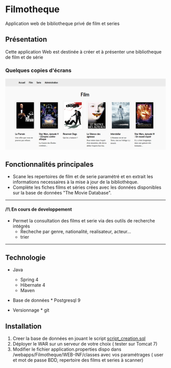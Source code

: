 # Filmotheque
Application web de bibliotheque privé de film et series

## Présentation
Cette application Web est destinée à créer et à présenter une bibliotheque de film et de série

### Quelques copies d'écrans

![Capture liste film](Capture1.png "Liste des films")


## Fonctionnalités principales
* Scane les repertoires de film et de serie paramétré et en extrait les informations necessaires à la mise à jour de la bibliothèque.
* Complète les fiches films et séries crées avec les données disponibles sur la base de données "The Movie Database".

---
#### /!\ En cours de developpement
* Permet la consultation des films et serie via des outils de recherche intégrés
    * Recheche par genre, nationalité, realisateur, acteur...
    * trier

-------

## Technologie
 
* Java
     * Spring 4
     * Hibernate 4
     * Maven
     
* Base de données
      * Postgresql 9
      
* Versionnage 
      * git
      
## Installation
1. Creer la base de données en jouant le script [script_creation.sql](script_creation.sql)
2. Déployer le WAR sur un serveur de votre choix ( tester sur Tomcat 7)
3. Modifier le fichier application.properties dispo dans /webapps/Filmotheque/WEB-INF/classes
avec vos paramétrages ( user et mot de passe BDD, repertoire des films et series à scanner) 

      